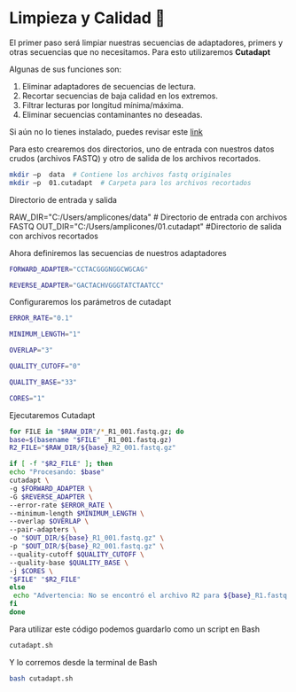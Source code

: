 # Limpieza y Calidad 🧹

El primer paso será limpiar nuestras secuencias de adaptadores, primers y otras secuencias
que no necesitamos. Para esto utilizaremos **Cutadapt** 

Algunas de sus funciones son:  

1. Eliminar adaptadores de secuencias de lectura. 
2. Recortar secuencias de baja calidad en los extremos. 
3. Filtrar lecturas por longitud mínima/máxima. 
4. Eliminar secuencias contaminantes no deseadas.

Si aún no lo tienes instalado, puedes revisar este [link](https://cutadapt.readthedocs.io/en/stable/installation.html) 

Para esto crearemos dos directorios, uno de entrada con nuestros datos crudos (archivos FASTQ) y otro de salida de los archivos recortados. 

```bash
mkdir –p  data  # Contiene los archivos fastq originales 
mkdir –p  01.cutadapt  # Carpeta para los archivos recortados 
```

Directorio de entrada y salida

RAW_DIR="C:/Users/amplicones/data" # Directorio de entrada con archivos FASTQ
OUT_DIR="C:/Users/amplicones/01.cutadapt" #Directorio de salida con archivos recortados

Ahora definiremos las secuencias de nuestros adaptadores 

```bash
FORWARD_ADAPTER="CCTACGGGNGGCWGCAG" 

REVERSE_ADAPTER="GACTACHVGGGTATCTAATCC"
```

Configuraremos los parámetros de cutadapt

```bash
ERROR_RATE="0.1" 

MINIMUM_LENGTH="1" 

OVERLAP="3" 

QUALITY_CUTOFF="0" 

QUALITY_BASE="33" 

CORES="1" 
```
Ejecutaremos Cutadapt 

```bash
for FILE in "$RAW_DIR"/*_R1_001.fastq.gz; do
base=$(basename "$FILE" _R1_001.fastq.gz)
R2_FILE="$RAW_DIR/${base}_R2_001.fastq.gz"

if [ -f "$R2_FILE" ]; then
echo "Procesando: $base"
cutadapt \
-g $FORWARD_ADAPTER \
-G $REVERSE_ADAPTER \
--error-rate $ERROR_RATE \
--minimum-length $MINIMUM_LENGTH \
--overlap $OVERLAP \
--pair-adapters \
-o "$OUT_DIR/${base}_R1_001.fastq.gz" \
-p "$OUT_DIR/${base}_R2_001.fastq.gz" \
--quality-cutoff $QUALITY_CUTOFF \
--quality-base $QUALITY_BASE \
-j $CORES \
"$FILE" "$R2_FILE"
else
 echo "Advertencia: No se encontró el archivo R2 para ${base}_R1.fastq.gz"
fi
done
```

Para utilizar este código podemos guardarlo como un script en Bash

```bash
cutadapt.sh
```

Y lo corremos desde la terminal de Bash

```bash
bash cutadapt.sh
```
